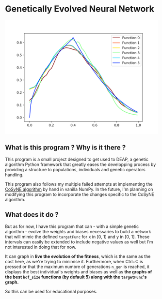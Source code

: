 # Genetically Evolved Neural Network

![Results from approximating an arbitrary 1D function](https://github.com/sam1902/GeneEvolvedNeuralNet/raw/master/Result.png)

## What is this program ? Why is it there ?
This program is a small project designed to get used to DEAP, a genetic algorithm Python framework that greatly eases the developping process by providing a structure to populations, individuals and genetic operators handling.

This program also follows my multiple failed attempts at implementing the [CoSyNE algorithm](https://github.com/sam1902/CoSyNEPy) by hand in vanilla NumPy. In the future, I'm planning on modifying this program to incorporate the changes specific to the CoSyNE algorithm.


## What does it do ?
But as for now, I have this program that can - with a simple genetic algorithm - evolve the weights and biases necessaries to build a network that will mimic the defined `targetFunc` for x in [0, 1] and y in [0, 1]. These intervals can easily be extended to include negative values as well but I'm not interested in doing that for now.

It can graph in **live the evolution of the fitness**, which is the same as the cost here, as we're trying to minimise it. Furthermore, when Ctrl+C is pressed or that the maximum numbre of generations `n_gen` is reached, it displays the best individual's weights and biases as well as **the graphs of the best `hof_size` functions (by default 5) along with the `targetFunc`'s graph.**


So this can be used for educational purposes.
